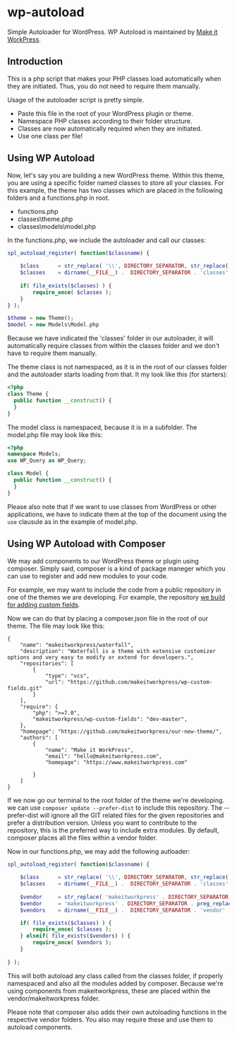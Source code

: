 # wp-autoload
Simple Autoloader for WordPress. WP Autoload is maintained by [Make it WorkPress](https://www.makeitworkpress.com/wordpress-solutions/scripts/wp-autoload/).

## Introduction
This is a php script that makes your PHP classes load automatically when they are initiated. 
Thus, you do not need to require them manually.

Usage of the autoloader script is pretty simple.
* Paste this file in the root of your WordPress plugin or theme. 
* Namespace PHP classes according to their folder structure. 
* Classes are now automatically required when they are initiated.
* Use one class per file!

## Using WP Autoload
Now, let's say you are building a new WordPress theme. Within this theme, you are using a specific folder named classes to store all your classes. For this example, the theme has two classes which are placed in the following folders and a functions.php in root.
- functions.php
- classes\theme.php
- classes\models\model.php

In the functions.php, we include the autoloader and call our classes:
```php
spl_autoload_register( function($classname) {
    
    $class      = str_replace( '\\', DIRECTORY_SEPARATOR, str_replace( '_', '-', strtolower($classname) ) );
    $classes    = dirname(__FILE__) .  DIRECTORY_SEPARATOR . 'classes' . DIRECTORY_SEPARATOR . $class . '.php'; 
    
    if( file_exists($classes) ) {
        require_once( $classes );
    }    
} );

$theme = new Theme();
$model = new Models\Model.php

```
Because we have indicated the 'classes' folder in our autoloader, it will automatically require classes from within the classes folder and we don't have to require them manually.

The theme class is not namespaced, as it is in the root of our classes folder and the autoloader starts loading from that. It my look like this (for starters):
```php
<?php
class Theme {
  public function __construct() {
  }
}
```

The model class is namespaced, because it is in a subfolder. The model.php file may look like this: 
```php
<?php
namespace Models;
use WP_Query as WP_Query;

class Model {
  public function __construct() {
  }
}
```
Please also note that if we want to use classes from WordPress or other applications, we have to indicate them at the top of the document using the ``use`` clausule as in the example of model.php.

## Using WP Autoload with Composer
We may add components to our WordPress theme or plugin using composer. Simply said, composer is a kind of package maneger which you can use to register and add new modules to your code.

For example, we may want to include the code from a public repository in one of the themes we are developing. For example, the repository [we build for adding custom fields](https://github.com/makeitworkpress/wp-custom-fields). 

Now we can do that by placing a composer.json file in the root of our theme. The file may look like this:
```
{
    "name": "makeitworkpress/waterfall",
    "description": "Waterfall is a theme with extensive customizer options and very easy to modify or extend for developers.",
    "repositories": [              
        {
            "type": "vcs",
            "url": "https://github.com/makeitworkpress/wp-custom-fields.git"
        }       
    ],
    "require": {
        "php": ">=7.0",
        "makeitworkpress/wp-custom-fields": "dev-master",
    },
    "homepage": "https://github.com/makeitworkpress/our-new-theme/",
    "authors": [ 
        {
            "name": "Make it WorkPress",
            "email": "hello@makeitworkpress.com",
            "homepage": "https://www.makeitworkpress.com"

        } 
    ]          
}
```

If we now go our terminal to the root folder of the theme we're developing. we can use ``composer update --prefer-dist`` to include this repository. The --prefer-dist will ignore all the GIT related files for the given repositories and prefer a distribution version. Unless you want to contribute to the repository, this is the preferred way to include extra modules. By default, composer places all the files within a vendor folder.

Now in our functions.php, we may add the following autloader:

```php
spl_autoload_register( function($classname) {
    
    $class      = str_replace( '\\', DIRECTORY_SEPARATOR, str_replace( '_', '-', strtolower($classname) ) );
    $classes    = dirname(__FILE__) .  DIRECTORY_SEPARATOR . 'classes' . DIRECTORY_SEPARATOR . $class . '.php';
    
    $vendor     = str_replace( 'makeitworkpress' . DIRECTORY_SEPARATOR, '', $class );
    $vendor     = 'makeitworkpress' . DIRECTORY_SEPARATOR . preg_replace( '/\//', '/src/', $vendor, 1 ); // Replace the first slash for the src folder
    $vendors    = dirname(__FILE__) .  DIRECTORY_SEPARATOR . 'vendor' . DIRECTORY_SEPARATOR . $vendor . '.php';

    if( file_exists($classes) ) {
        require_once( $classes );
    } elseif( file_exists($vendors) ) {
        require_once( $vendors );    
    }
   
} );
```

This will both autoload any class called from the classes folder, if properly namespaced and also all the modules added by composer. Because we're using components from makeitworkpress, these are placed within the vendor/makeitworkpress folder.

Please note that composer also adds their own autoloading functions in the respective vendor folders. You also may require these and use them to autoload components.
